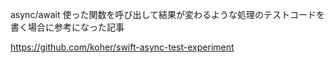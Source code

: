 async/await 使った関数を呼び出して結果が変わるような処理のテストコードを書く場合に参考になった記事

https://github.com/koher/swift-async-test-experiment
